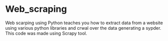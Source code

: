 # Web_scraping
Web scarping using Python teaches you how to extract data from a website using various python libraries and crwal over the data generating a sypder.
This code was made using Scrapy tool.
